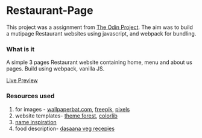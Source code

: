 # Restaurant-Page

This project was a assignment from [The Odin Project](https://www.theodinproject.com/lessons/node-path-javascript-restaurant-page). The aim was to build a mutipage Restaurant websites using javascript, and webpack for bundling.

### What is it
A simple 3 pages Restaurant website containing home, menu and about us pages.
Build using webpack, vanilla JS.

[Live Preview](https://akanksha493.github.io/Restaurant-Page/)

### Resources used
1. for images - [wallpaperbat.com](https://wallpaperbat.com/indian-food-wallpapers), [freepik](https://www.freepik.com/free-photos-vectors/indian-food), [pixels](https://www.pexels.com/search/indian%20food/)
2. website templates- [theme forest](https://themeforest.net/search/restaurant), [colorlib](https://colorlib.com/wp/cat/restaurant/)
3. [name inspiration](https://budgetbranders.com/blog/creative-indian-restaurant-names/)
4. food description- [dasaana veg recepies](https://www.vegrecipesofindia.com/recipes/)